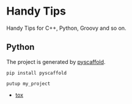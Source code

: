 # Handy Tips
Handy Tips for C++, Python, Groovy and so on.

## Python
The project is generated by [pyscaffold](https://github.com/pyscaffold/pyscaffold).
```
pip install pyscaffold

putup my_project
```

- [tox](./docs/tox.md)
